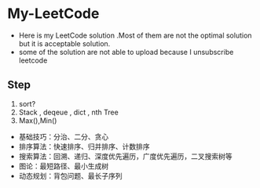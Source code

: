 # My-LeetCode

- Here is my LeetCode solution .Most of them are not the optimal solution but it is acceptable solution.
- some of the solution are not able to upload because I unsubscribe leetcode

## Step

1.  sort?
2.  Stack , deqeue , dict , nth Tree
3.  Max(),Min()

- 基础技巧：分治、二分、贪心
- 排序算法：快速排序、归并排序、计数排序
- 搜索算法：回溯、递归、深度优先遍历，广度优先遍历，二叉搜索树等
- 图论：最短路径、最小生成树
- 动态规划：背包问题、最长子序列
